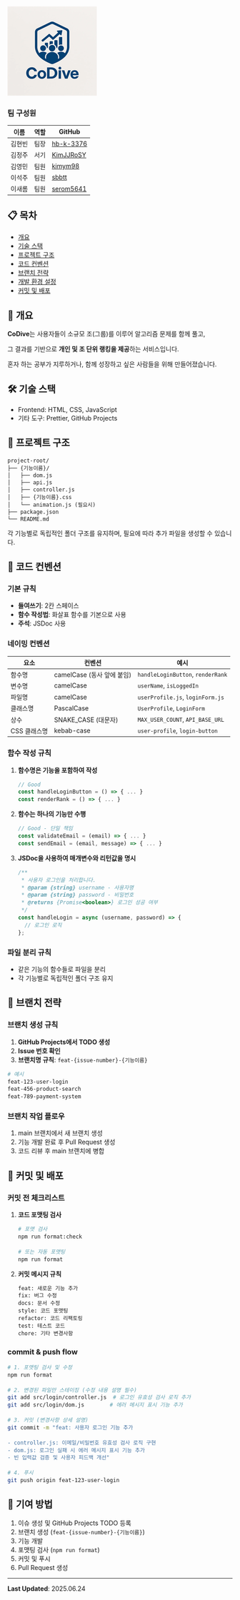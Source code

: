 ![co-dive](./assets/co-dive.png)

### 팀 구성원

| 이름   | 역할 | GitHub                                    |
| ------ | ---- | ----------------------------------------- |
| 김현빈 | 팀장 | [hb-k-3376](https://github.com/hb-k-3376) |
| 김정주 | 서기 | [KimJJRoSY](https://github.com/KimJJRoSY) |
| 김영민 | 팀원 | [kimym98](https://github.com/kimym98)     |
| 이석주 | 팀원 | [sbbtt](https://github.com/sbbtt)         |
| 이새롬 | 팀원 | [serom5641](https://github.com/serom5641) |

## 📋 목차

- [개요](#개요)
- [기술 스택](#기술-스택)
- [프로젝트 구조](#프로젝트-구조)
- [코드 컨벤션](#코드-컨벤션)
- [브랜치 전략](#브랜치-전략)
- [개발 환경 설정](#개발-환경-설정)
- [커밋 및 배포](#커밋-및-배포)

## 🎯 개요

**CoDive**는 사용자들이 소규모 조(그룹)를 이루어 알고리즘 문제를 함께 풀고,

그 결과를 기반으로 **개인 및 조 단위 랭킹을 제공**하는 서비스입니다.

혼자 하는 공부가 지루하거나, 함께 성장하고 싶은 사람들을 위해 만들어졌습니다.

## 🛠 기술 스택

- Frontend: HTML, CSS, JavaScript
- 기타 도구: Prettier, GitHub Projects

## 📁 프로젝트 구조

```
project-root/
├── {기능이름}/
│   ├── dom.js
│   ├── api.js
│   ├── controller.js
│   ├── {기능이름}.css
│   └── animation.js (필요시)
├── package.json
└── README.md
```

각 기능별로 독립적인 폴더 구조를 유지하며, 필요에 따라 추가 파일을 생성할 수 있습니다.

## 📝 코드 컨벤션

### 기본 규칙

- **들여쓰기**: 2칸 스페이스
- **함수 작성법**: 화살표 함수를 기본으로 사용
- **주석**: JSDoc 사용

### 네이밍 컨벤션

| 요소         | 컨벤션                     | 예시                              |
| ------------ | -------------------------- | --------------------------------- |
| 함수명       | camelCase (동사 앞에 붙임) | `handleLoginButton`, `renderRank` |
| 변수명       | camelCase                  | `userName`, `isLoggedIn`          |
| 파일명       | camelCase                  | `userProfile.js`, `loginForm.js`  |
| 클래스명     | PascalCase                 | `UserProfile`, `LoginForm`        |
| 상수         | SNAKE_CASE (대문자)        | `MAX_USER_COUNT`, `API_BASE_URL`  |
| CSS 클래스명 | kebab-case                 | `user-profile`, `login-button`    |

### 함수 작성 규칙

1. **함수명은 기능을 포함하여 작성**

   ```javascript
   // Good
   const handleLoginButton = () => { ... }
   const renderRank = () => { ... }
   ```

2. **함수는 하나의 기능만 수행**

   ```javascript
   // Good - 단일 책임
   const validateEmail = (email) => { ... }
   const sendEmail = (email, message) => { ... }
   ```

3. **JSDoc을 사용하여 매개변수와 리턴값을 명시**
   ```javascript
   /**
    * 사용자 로그인을 처리합니다.
    * @param {string} username - 사용자명
    * @param {string} password - 비밀번호
    * @returns {Promise<boolean>} 로그인 성공 여부
    */
   const handleLogin = async (username, password) => {
     // 로그인 로직
   };
   ```

### 파일 분리 규칙

- 같은 기능의 함수들로 파일을 분리
- 각 기능별로 독립적인 폴더 구조 유지

## 🌿 브랜치 전략

### 브랜치 생성 규칙

1. **GitHub Projects에서 TODO 생성**
2. **Issue 번호 확인**
3. **브랜치명 규칙**: `feat-{issue-number}-{기능이름}`

```bash
# 예시
feat-123-user-login
feat-456-product-search
feat-789-payment-system
```

### 브랜치 작업 플로우

1. main 브랜치에서 새 브랜치 생성
2. 기능 개발 완료 후 Pull Request 생성
3. 코드 리뷰 후 main 브랜치에 병합

## 🚀 커밋 및 배포

### 커밋 전 체크리스트

1. **코드 포맷팅 검사**

   ```bash
   # 포맷 검사
   npm run format:check

   # 또는 자동 포맷팅
   npm run format
   ```

2. **커밋 메시지 규칙**
   ```bash
   feat: 새로운 기능 추가
   fix: 버그 수정
   docs: 문서 수정
   style: 코드 포맷팅
   refactor: 코드 리팩토링
   test: 테스트 코드
   chore: 기타 변경사항
   ```

### commit & push flow

```bash
# 1. 포맷팅 검사 및 수정
npm run format

# 2. 변경된 파일만 스테이징 (수정 내용 설명 필수)
git add src/login/controller.js  # 로그인 유효성 검사 로직 추가
git add src/login/dom.js        # 에러 메시지 표시 기능 추가

# 3. 커밋 (변경사항 상세 설명)
git commit -m "feat: 사용자 로그인 기능 추가

- controller.js: 이메일/비밀번호 유효성 검사 로직 구현
- dom.js: 로그인 실패 시 에러 메시지 표시 기능 추가
- 빈 입력값 검증 및 사용자 피드백 개선"

# 4. 푸시
git push origin feat-123-user-login
```

## 🤝 기여 방법

1. 이슈 생성 및 GitHub Projects TODO 등록
2. 브랜치 생성 (`feat-{issue-number}-{기능이름}`)
3. 기능 개발
4. 포맷팅 검사 (`npm run format`)
5. 커밋 및 푸시
6. Pull Request 생성

---

**Last Updated**: 2025.06.24
